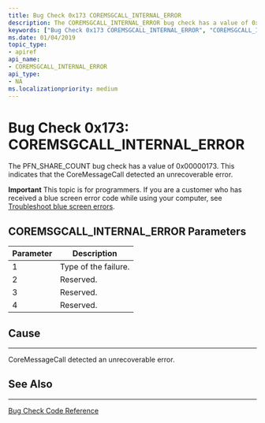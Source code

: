 ```yaml
---
title: Bug Check 0x173 COREMSGCALL_INTERNAL_ERROR
description: The COREMSGCALL_INTERNAL_ERROR bug check has a value of 0x00000173. This indicates that the CoreMessageCall detected an unrecoverable error.
keywords: ["Bug Check 0x173 COREMSGCALL_INTERNAL_ERROR", "COREMSGCALL_INTERNAL_ERROR"]
ms.date: 01/04/2019
topic_type:
- apiref
api_name:
- COREMSGCALL_INTERNAL_ERROR
api_type:
- NA
ms.localizationpriority: medium
---
```


# Bug Check 0x173: COREMSGCALL\_INTERNAL\_ERROR

The PFN\_SHARE\_COUNT bug check has a value of 0x00000173. This indicates that the CoreMessageCall detected an unrecoverable error.


**Important** This topic is for programmers. If you are a customer who has received a blue screen error code while using your computer, see [Troubleshoot blue screen errors](https://windows.microsoft.com/windows-10/troubleshoot-blue-screen-errors).

 
## COREMSGCALL\_INTERNAL\_ERROR Parameters

|Parameter|Description|
|--- |--- |
|1| Type of the failure.|
|2| Reserved. |
|3| Reserved. |
|4| Reserved. |

## Cause
-----

CoreMessageCall detected an unrecoverable error.


## See Also
----------

[Bug Check Code Reference](bug-check-code-reference2.md)

 




